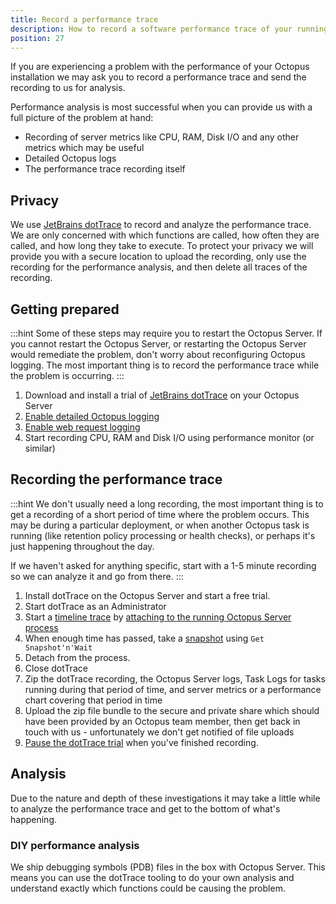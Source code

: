 ```yaml
---
title: Record a performance trace
description: How to record a software performance trace of your running Octopus Server so we can solve performance issues.
position: 27
---
```


If you are experiencing a problem with the performance of your Octopus installation we may ask you to record a performance trace and send the recording to us for analysis.

Performance analysis is most successful when you can provide us with a full picture of the problem at hand:

- Recording of server metrics like CPU, RAM, Disk I/O and any other metrics which may be useful
- Detailed Octopus logs
- The performance trace recording itself

## Privacy

We use [JetBrains dotTrace](https://www.jetbrains.com/profiler/) to record and analyze the performance trace. We are only concerned with which functions are called, how often they are called, and how long they take to execute. To protect your privacy we will provide you with a secure location to upload the recording, only use the recording for the performance analysis, and then delete all traces of the recording.

## Getting prepared

:::hint
Some of these steps may require you to restart the Octopus Server. If you cannot restart the Octopus Server, or restarting the Octopus Server would remediate the problem, don't worry about reconfiguring Octopus logging. The most important thing is to record the performance trace while the problem is occurring.
:::

1. Download and install a trial of [JetBrains dotTrace](https://www.jetbrains.com/profiler/) on your Octopus Server
2. [Enable detailed Octopus logging](/docs/reference/log-files.md)
3. [Enable web request logging](enable-web-request-logging.md)
4. Start recording CPU, RAM and Disk I/O using performance monitor (or similar)

## Recording the performance trace

:::hint
We don't usually need a long recording, the most important thing is to get a recording of a short period of time where the problem occurs. This may be during a particular deployment, or when another Octopus task is running (like retention policy processing or health checks), or perhaps it's just happening throughout the day.

If we haven't asked for anything specific, start with a 1-5 minute recording so we can analyze it and go from there.
:::

1. Install dotTrace on the Octopus Server and start a free trial.
2. Start dotTrace as an Administrator
3. Start a [timeline trace](https://www.jetbrains.com/help/profiler/10.0/Concurrency_Profiling_Timeline_.html) by [attaching to the running Octopus Server process](https://www.jetbrains.com/help/profiler/10.0/Profile_Running_Process.html)
4. When enough time has passed, take a [snapshot](https://www.jetbrains.com/help/profiler/10.0/Profiling_Guidelines__Launching_and_Controlling_the_Profiling_Process.html) using `Get Snapshot'n'Wait`
5. Detach from the process.
6. Close dotTrace
7. Zip the dotTrace recording, the Octopus Server logs, Task Logs for tasks running during that period of time, and server metrics or a performance chart covering that period in time
8. Upload the zip file bundle to the secure and private share which should have been provided by an Octopus team member, then get back in touch with us - unfortunately we don't get notified of file uploads
9. [Pause the dotTrace trial](https://www.jetbrains.com/help/profiler/10.0/Configuring_dotTrace__Configuring_License_Information.html) when you've finished recording. 

## Analysis

Due to the nature and depth of these investigations it may take a little while to analyze the performance trace and get to the bottom of what's happening.

### DIY performance analysis

We ship debugging symbols (PDB) files in the box with Octopus Server. This means you can use the dotTrace tooling to do your own analysis and understand exactly which functions could be causing the problem.
